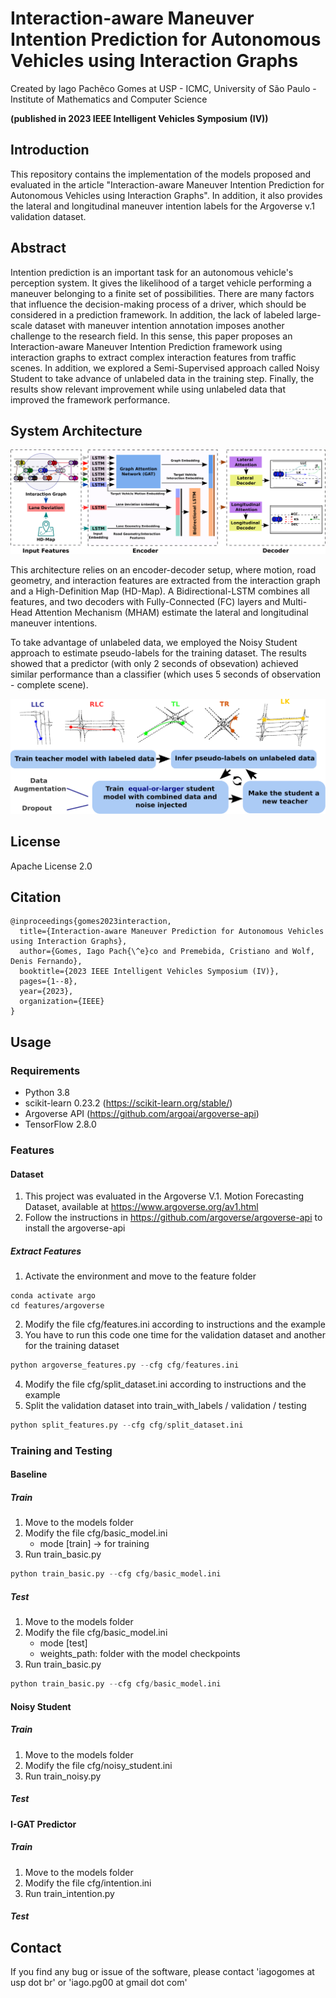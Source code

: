 # Interaction-aware Maneuver Intention Prediction for Autonomous Vehicles using Interaction Graphs

Created by Iago Pachêco Gomes at USP - ICMC, University of São Paulo - Institute of Mathematics and Computer Science


**(published in 2023 IEEE Intelligent Vehicles Symposium (IV))**

## Introduction

This repository contains the implementation of the models proposed and evaluated in the article "Interaction-aware Maneuver Intention Prediction for Autonomous Vehicles using Interaction Graphs". In addition, it also provides the lateral and longitudinal maneuver intention labels for the Argoverse v.1 validation dataset.


## Abstract


Intention prediction is an important task for an autonomous vehicle's perception system. It gives the likelihood of a target vehicle performing a maneuver belonging to a finite set of possibilities.  There are many factors that influence the decision-making process of a driver, which should be considered in a prediction framework. In addition, the lack of labeled large-scale dataset with maneuver intention annotation  imposes another challenge to the research field. In this sense, this paper proposes an Interaction-aware Maneuver Intention Prediction framework using interaction graphs to extract complex interaction features from traffic scenes. In addition, we explored a Semi-Supervised approach called Noisy Student to take advance of unlabeled data in the training step. Finally, the results show relevant improvement while using unlabeled data that improved the framework performance.


## System Architecture

![Alt System Architecture](/images/model.png)

This architecture relies on an encoder-decoder setup, where motion, road geometry, and interaction features are extracted from the interaction graph and a High-Definition Map (HD-Map). A Bidirectional-LSTM combines all features, and two decoders with Fully-Connected (FC) layers and Multi-Head Attention Mechanism (MHAM) estimate the lateral and longitudinal maneuver intentions. 

To take advantage of unlabeled data, we employed the Noisy Student approach to estimate pseudo-labels for the training dataset. The results showed that a predictor (with only 2 seconds of obsevation) achieved similar performance than a classifier (which uses 5 seconds of observation - complete scene). 

<p align="center">
<img src="/images/noisy.png" width="700" alt="Noisy Student">
</p>

## License

Apache License 2.0

## Citation
``` 
@inproceedings{gomes2023interaction,
  title={Interaction-aware Maneuver Prediction for Autonomous Vehicles using Interaction Graphs},
  author={Gomes, Iago Pach{\^e}co and Premebida, Cristiano and Wolf, Denis Fernando},
  booktitle={2023 IEEE Intelligent Vehicles Symposium (IV)},
  pages={1--8},
  year={2023},
  organization={IEEE}
}

```

## Usage

### Requirements

- Python 3.8
- scikit-learn 0.23.2 (https://scikit-learn.org/stable/)
- Argoverse API (https://github.com/argoai/argoverse-api)
- TensorFlow 2.8.0

### Features

#### Dataset

1) This project was evaluated in the Argoverse V.1. Motion Forecasting Dataset, available at https://www.argoverse.org/av1.html
2) Follow the instructions in https://github.com/argoverse/argoverse-api to install the argoverse-api
   
##### Extract Features
1) Activate the environment and move to the feature folder
   
```shell
conda activate argo
cd features/argoverse
```

2) Modify the file cfg/features.ini according to instructions and the example
3) You have to run this code one time for the validation dataset and another for the training dataset

```python
python argoverse_features.py --cfg cfg/features.ini
```

4) Modify the file cfg/split_dataset.ini according to instructions and the example
5) Split the validation dataset into train_with_labels / validation / testing

```python
python split_features.py --cfg cfg/split_dataset.ini
```


### Training and Testing

#### Baseline

##### Train

1) Move to the models folder
2) Modify the file cfg/basic_model.ini
   - mode [train] -> for training
4) Run train_basic.py
   
```python
python train_basic.py --cfg cfg/basic_model.ini
```

##### Test
1) Move to the models folder
2) Modify the file cfg/basic_model.ini
   - mode [test]
   - weights_path: folder with the model checkpoints
4) Run train_basic.py

```python
python train_basic.py --cfg cfg/basic_model.ini
```

#### Noisy Student

##### Train
1) Move to the models folder
2) Modify the file cfg/noisy_student.ini     
4) Run train_noisy.py

##### Test

#### I-GAT Predictor

##### Train
1) Move to the models folder
2) Modify the file cfg/intention.ini   
4) Run train_intention.py
   
##### Test

## Contact

If you find any bug or issue of the software, please contact 'iagogomes at usp dot br' or 'iago.pg00 at gmail dot com'


